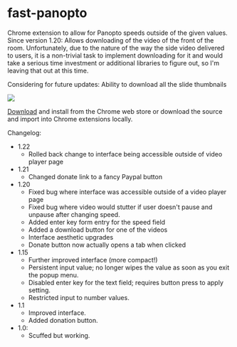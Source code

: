 # fast-panopto
Chrome extension to allow for Panopto speeds outside of the given values.
Since version 1.20: Allows downloading of the video of the front of the room.
Unfortunately, due to the nature of the way the side video delivered to users, it is a non-trivial task to implement downloading for it and would take a serious time investment or additional libraries to figure out, so I'm leaving that out at this time.

Considering for future updates:
Ability to download all the slide thumbnails

<img src="https://i.imgur.com/Rwu2Bht.png">

<a href="https://chrome.google.com/webstore/detail/fast-panopto/bginlheikaacjjdajifcbakcmfcgmefh">Download</a> and install from the Chrome web store or download the source and import into Chrome extensions locally.

Changelog:
* 1.22
  - Rolled back change to interface being accessible outside of video player page
* 1.21
  - Changed donate link to a fancy Paypal button
* 1.20
  - Fixed bug where interface was accessible outside of a video player page
  - Fixed bug where video would stutter if user doesn't pause and unpause after changing speed.
  - Added enter key form entry for the speed field
  - Added a download button for one of the videos
  - Interface aesthetic upgrades
  - Donate button now actually opens a tab when clicked
* 1.15
  - Further improved interface (more compact!)
  - Persistent input value; no longer wipes the value as soon as you exit the popup menu.
  - Disabled enter key for the text field; requires button press to apply setting.
  - Restricted input to number values.
* 1.1
  - Improved interface.
  - Added donation button.
* 1.0:
  - Scuffed but working.
